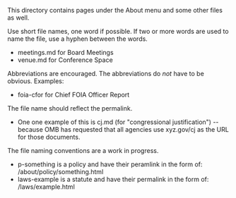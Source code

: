 This directory contains pages under the About menu and some other files as well.

Use short file names, one word if possible.  If two or more words are used to name the file, use a hyphen between the words.  
- meetings.md for Board Meetings
- venue.md for Conference Space

Abbreviations are encouraged.  The abbreviations do _not_ have to be obvious.  Examples:
- foia-cfor for Chief FOIA Officer Report

The file name should reflect the permalink.
- One one example of this is cj.md (for "congressional justification")
-- because OMB has requested that all agencies use xyz.gov/cj as the URL for those documents.

The file naming conventions are a work in progress.
- p-something is a policy and have their peramlink in the form of:  /about/policy/something.html
- laws-example is a statute and have their permalink in the form of:  /laws/example.html

